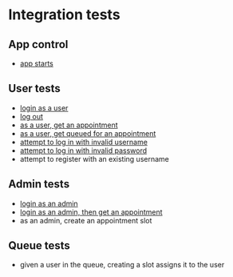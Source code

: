 # Integration tests

## App control
- [app starts](./app-starts.md)

## User tests
- [login as a user](./login.md)
- [log out](./logout.md)
- [as a user, get an appointment](./appointment.md)
- [as a user, get queued for an appointment](./appointment-queue.md)
- [attempt to log in with invalid username](./login-invalid-username.md)
- [attempt to log in with invalid password](./login-invalid-password.md)
- attempt to register with an existing username

## Admin tests
- [login as an admin](./admin-login.md)
- [login as an admin, then get an appointment](./appointment-admin.md)
- as an admin, create an appointment slot

## Queue tests
- given a user in the queue, creating a slot assigns it to the user

